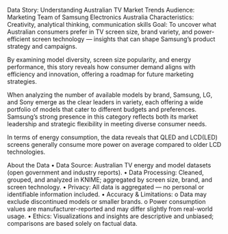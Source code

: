 Data Story: Understanding Australian TV Market Trends
Audience: Marketing Team of Samsung Electronics Australia
Characteristics: Creativity, analytical thinking, communication skills
Goal: To uncover what Australian consumers prefer in TV screen size, brand variety, and power-efficient screen technology — insights that can shape Samsung’s product strategy and campaigns.

By examining model diversity, screen size popularity, and energy performance, this story reveals how consumer demand aligns with efficiency and innovation, offering a roadmap for future marketing strategies.

When analyzing the number of available models by brand, Samsung, LG, and Sony emerge as the clear leaders in variety, each offering a wide portfolio of models that cater to different budgets and preferences.
Samsung’s strong presence in this category reflects both its market leadership and strategic flexibility in meeting diverse consumer needs.

In terms of energy consumption, the data reveals that QLED and LCD(LED) screens generally consume more power on average compared to older LCD technologies.

About the Data
•	Data Source: Australian TV energy and model datasets (open government and industry reports).
•	Data Processing: Cleaned, grouped, and analyzed in KNIME; aggregated by screen size, brand, and screen technology.
•	Privacy: All data is aggregated — no personal or identifiable information included.
•	Accuracy & Limitations:
o	Data may exclude discontinued models or smaller brands.
o	Power consumption values are manufacturer-reported and may differ slightly from real-world usage.
•	Ethics: Visualizations and insights are descriptive and unbiased; comparisons are based solely on factual data.
